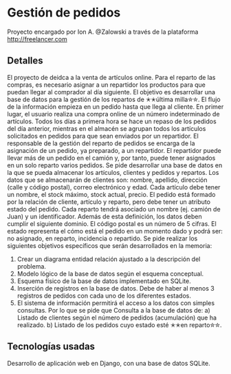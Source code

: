 # Gestión de pedidos
Proyecto encargado por Ion A. @Zalowski a través de la plataforma http://freelancer.com
## Detalles
El proyecto de deidca a la venta de artículos online. Para el reparto de las compras, es necesario asignar a un repartidor los productos para que puedan llegar al comprador al día siguiente. El objetivo es desarrollar una base de datos para la gestión de los repartos de ✭✭última milla✮✮.
El flujo de la información empieza en un pedido hasta que llega al cliente. En primer lugar, el usuario realiza una compra online de un número indeterminado de artículos. Todos los días a primera hora se hace un repaso de los pedidos del día anterior, mientras en el almacén se agrupan todos los artículos solicitados en pedidos para que sean enviados por un repartidor. El responsable de la gestión del reparto de pedidos se encarga de la asignación de un pedido, ya preparado, a un repartidor. El repartidor puede llevar más de un pedido en el camión y, por tanto, puede tener asignados en un solo reparto varios pedidos. Se pide desarrollar una base de datos en la que se pueda almacenar los artículos, clientes y pedidos y repartos. Los datos que se almacenarán de clientes son: nombre, apellido, dirección (calle y código postal), correo electrónico y edad. Cada artículo debe tener un nombre, el stock máximo, stock actual, precio. El pedido está formado por la relación de cliente, artículo y reparto, pero debe tener un atributo estado del pedido. Cada reparto tendrá asociado un nombre (ej. camión de Juan) y un identificador.
Además de esta definición, los datos deben cumplir el siguiente dominio. El código postal es un número de 5 cifras. El estado representa el cómo está el pedido en un momento dado y podrá ser: no asignado, en reparto, incidencia o repartido.
Se pide realizar los siguientes objetivos específicos que serán desarrollados en la memoria:
1. Crear un diagrama entidad relación ajustado a la descripción del problema.
2. Modelo lógico de la base de datos según el esquema conceptual.
3. Esquema físico de la base de datos implementado en SQLite.
4. Inserción de registros en la base de datos. Debe de haber al menos 3 registros de pedidos con cada uno de los diferentes estados.
5. El sistema de información permitirá el acceso a los datos con simples consultas. Por lo que se pide que Consulta a la base de datos de:
  a) Listado de clientes según el número de pedidos (acumulación) que ha realizado.
  b) Listado de los pedidos cuyo estado esté ✭✭en reparto✮✮.
 
## Tecnologías usadas
Desarrollo de aplicación web en Django, con una base de datos SQLite. 
